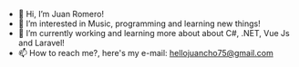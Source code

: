 - 👋 Hi, I’m Juan Romero!
- 👀 I’m interested in Music, programming and learning new things!
- 🎯 I’m currently working and learning more about about C#, .NET, Vue Js and Laravel!
- 📫 How to reach me?, here's my e-mail: hellojuancho75@gmail.com

<!---
jromerooo2/jromerooo2 is a ✨ special ✨ repository because its `README.md` (this file) appears on your GitHub profile.
You can click the Preview link to take a look at your changes.
--->
